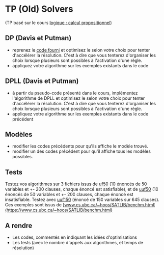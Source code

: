 # TP (Old) Solvers

(TP basé sur le cours [logique : calcul propositionnel](./logiquesCalculPropositionnel.pdf))

## DP (Davis et Putman)
- reprenez le [code fourni](./DavisPutman.py) et optimisez le selon votre choix pour tenter d'accélérer la résolution. C'est à dire que vous tenterez d'organiser les choix lorsque plusieurs sont possibles à l'activation d'une règle.
- appliquez votre algorithme sur les exemples existants dans le code


## DPLL (Davis et Putman)
- à partir du pseudo-code présenté dans le cours, implémentez l'algorithme de DPLL et optimisez le selon votre choix pour tenter d'accélérer la résolution. C'est à dire que vous tenterez d'organiser les choix lorsque plusieurs sont possibles à l'activation d'une règle.
- appliquez votre algorithme sur les exemples existants dans le code précédent

## Modèles
- modifier les codes précédents pour qu'ils affiche le modèle trouvé.
- modifier un des codes précédent pour qu'il affiche tous les modèles possibles.

## Tests
Testez vos algorithmes sur 3 fichiers issus de [uf50](./uf50.zip) (10 énoncés de 50 variables et +- 200 clauses, chaque énoncé est satisfiable), et de [uuf50](./uuf50.zip) (10 énoncés de 50 variables et +- 200 clauses, chaque énoncé est insatisfiable.
Testez avec [uuf150](./uuf150-01.cnf) (énoncé de 150 variables sur 645 clauses).
Ces exemples sont issus de [www.cs.ubc.ca/~hoos/SATLIB/benchm.html](https://www.cs.ubc.ca/~hoos/SATLIB/benchm.html)

## A rendre
- Les codes, commentés en indiquant les idées d'optimisations
- Les tests (avec le nombre d'appels aux algorithmes, et temps de résolution)
